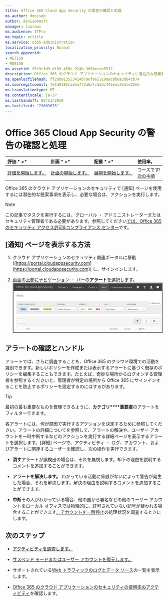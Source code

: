 ```yaml
---
title: Office 365 Cloud App Security の警告の確認と処理
ms.author: deniseb
author: denisebmsft
manager: laurawi
ms.audience: ITPro
ms.topic: article
ms.service: o365-administration
localization_priority: Normal
search.appverid:
- MET150
- MOE150
ms.assetid: 97e9c3d9-df89-458e-924b-369becee5532
description: Office 365 のクラウド アプリケーションのセキュリティに潜在的な懸案事項を表示し、アクションを実行するのには [通知] ページを使用します。閉じるし、アラートを解決するまたは必要に応じて、ユーザー アカウントを一時停止できます。
ms.openlocfilehash: ff20b913553414d796f9653108ac9b8a3d84cb74
ms.sourcegitcommit: 7e2a0185cadea7f3a6afc5ddc445eac2e1ce22eb
ms.translationtype: MT
ms.contentlocale: ja-JP
ms.lasthandoff: 02/11/2019
ms.locfileid: "29603678"
---
```

# <a name="review-and-take-action-on-alerts-in-office-365-cloud-app-security"></a>Office 365 Cloud App Security の警告の確認と処理
  
|評価 * *\>**|計画 * *\>**|配置 * *\>**|使用率。|
|:-----|:-----|:-----|:-----|
|[評価を開始します。](office-365-cas-overview.md) <br/> |[計画の開始します。](get-ready-for-office-365-cas.md) <br/> |[展開を開始します。](turn-on-office-365-cas.md) <br/> |コースです!  <br/> [次の手順](#next-steps) <br/> |
   
Office 365 のクラウド アプリケーションのセキュリティで [通知] ページを使用するには潜在的な懸案事項を表示し、必要な場合は、アクションを実行します。
  
> [!NOTE]
> この記事でタスクを実行するには、グローバル ・ アドミニストレーターまたはセキュリティ管理者である必要があります。参照してください[では、Office 365 のセキュリティ アクセス許可&amp;コンプライアンス センター](permissions-in-the-security-and-compliance-center.md)です。 
  
## <a name="how-to-get-to-the-alerts-page"></a>[通知] ページを表示する方法

1. クラウド アプリケーションのセキュリティ関連ポータルに移動 ([https://portal.cloudappsecurity.com](https://portal.cloudappsecurity.com)) し、サインインします。
  
2. 画面の上部にナビゲーション ・ バーの**アラート**を選択します。<br/>![[アラート] ページで、トリガーされたアラートと行った操作を確認できます。](media/3b53d4c9-4b13-435d-8547-8c0f9ae6b914.png)
  
## <a name="review-and-handle-alerts"></a>アラートの確認とハンドル

アラートでは、さらに調査することも、Office 365 のクラウド環境での活動を識別できます。新しいポリシーを作成または表示するアラートに基づく既存のポリシーを編集することもできます。たとえば、奇妙な場所からログオンする管理者を参照するくださいと、管理者が特定の場所から Office 365 にサインインすることを防止するポリシーを設定するのにはするがあります。
  
> [!TIP]
> 最初の最も重要なものを管理できるように、**カテゴリ****重要度**のアラートをフィルターできます。 
  
各アラートには、何が原因で実行するアクションを決定するために参照してください。アラートの詳細についてを参照して、アラートの解決や、ユーザー アカウントを一時中断するなどのアクションを実行する詳細ページを表示するアラートを選択します。[詳細] ページで、アクティビティ ・ ログ、アカウント、およびアラートに関連するユーザーを確認し、次の操作を実行できます。
  
- **消す**アラートが誤検出の場合は、それを無視します。却下の理由を説明するコメントを追加することができます。 
    
- **アラートを解決します。** わかっている活動に脅威がないによって警告が発生した場合、それを解決します。解決の理由を説明するコメントを追加することができます。 
    
- **中断**その人がわかっている場合、他の国から署名などの他のユーザー アカウントをローカル オフィスでは物理的に、許可されていない記号が疑われる場合することができます[、アカウントを一時停止](suspend-or-restore-an-account-in-ocas.md)の処理状況を調査するときにします。 
    
## <a name="next-steps"></a>次のステップ

- [アクティビティを調査します。](investigate-an-activity-in-office-365-cas.md)
    
- [サスペンド モードまたはユーザー アカウントを復元します。](suspend-or-restore-an-account-in-ocas.md)
    
- サポートされている[Web トラフィックのログとデータ ソース](web-traffic-logs-and-data-sources-for-ocas.md)の一覧を表示します。
    
- [Office 365 のクラウド アプリケーションのセキュリティの使用率のアクティビティ](utilization-activities-for-ocas.md)を確認します。
    

